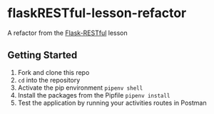 # flaskRESTful-lesson-refactor

A refactor from the [Flask-RESTful](https://www.notion.so/seir1031-materials/Flask-RESTful-9bd0d52cc965499c86a28a71175a36a7) lesson

## Getting Started
1. Fork and clone this repo
2. `cd` into the repository
3. Activate the pip environment `pipenv shell`
4. Install the packages from the Pipfile `pipenv install`
5. Test the application by running your activities routes in Postman
